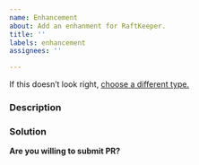 ```yaml
---
name: Enhancement
about: Add an enhanment for RaftKeeper.
title: ''
labels: enhancement
assignees: ''

---
```


If this doesn’t look right, [choose a different type.](https://github.com/JDRaftKeeper/RaftKeeper/issues/new)

### Description
<!-- Describe the enhancement you want, including the motivation. -->

### Solution
<!-- Add an overview of solution. And add some references if exist. -->

**Are you willing to submit PR?**
